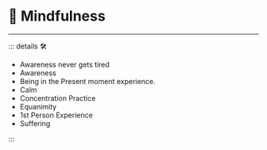 
# 💜 <anima>Mindfulness</anima>

---

<!-- =================================================== -->
<!-- =================================================== -->
<!-- =================================================== -->
<!-- =================================================== -->
<!-- =================================================== -->
::: details 🛠

- Awareness never gets tired
- Awareness
- Being in the Present moment experience.
- Calm
- Concentration Practice
- Equanimity
- 1st Person Experience
- Suffering

:::

